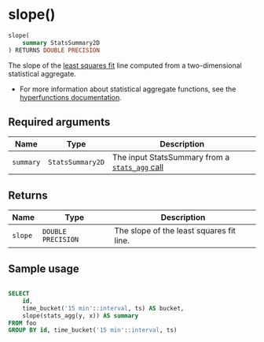 # slope() <tag type="toolkit" content="toolkit" />

```sql
slope(
    summary StatsSummary2D
) RETURNS DOUBLE PRECISION
```
The slope of the [least squares fit][least-squares] line computed from a two-dimensional statistical aggregate. 

*   For more information about statistical aggregate functions, see the
    [hyperfunctions documentation][hyperfunctions-stats-agg].

## Required arguments

|Name|Type|Description|
|-|-|-|
|`summary`|`StatsSummary2D`|The input StatsSummary from a [`stats_agg` call][stats-agg]|

## Returns

|Name|Type|Description|
|-|-|-|
|`slope`|`DOUBLE PRECISION`|The slope of the least squares fit line. |

## Sample usage

```sql

SELECT
    id,
    time_bucket('15 min'::interval, ts) AS bucket,
    slope(stats_agg(y, x)) AS summary
FROM foo
GROUP BY id, time_bucket('15 min'::interval, ts)
```


[hyperfunctions-stats-agg]: timescaledb/:currentVersion:/how-to-guides/hyperfunctions/stats-aggs/
[stats-agg]:/hyperfunctions/stats_aggs/stats_agg/
[least-squares]:https://en.wikipedia.org/wiki/Least_squares